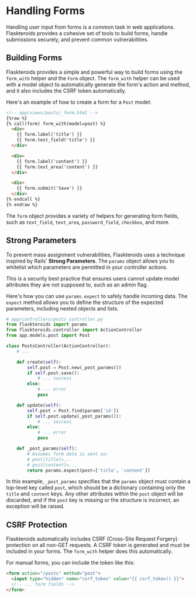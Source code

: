 # Handling Forms

Handling user input from forms is a common task in web applications. Flaskteroids provides a cohesive set of tools to build forms, handle submissions securely, and prevent common vulnerabilities.

## Building Forms

Flaskteroids provides a simple and powerful way to build forms using the `form_with` helper and the `Form` object. The `form_with` helper can be used with a model object to automatically generate the form's action and method, and it also includes the CSRF token automatically.

Here's an example of how to create a form for a `Post` model:

```html
<!-- app/views/posts/_form.html -->
{%raw %}
{% call(form) form_with(model=post) %}
  <div>
    {{ form.label('title') }}
    {{ form.text_field('title') }}
  </div>

  <div>
    {{ form.label('content') }}
    {{ form.text_area('content') }}
  </div>

  <div>
    {{ form.submit('Save') }}
  </div>
{% endcall %}
{% endraw %}
```

The `form` object provides a variety of helpers for generating form fields, such as `text_field`, `text_area`, `password_field`, `checkbox`, and more.

## Strong Parameters

To prevent mass assignment vulnerabilities, Flaskteroids uses a technique inspired by Rails' **Strong Parameters**. The `params` object allows you to whitelist which parameters are permitted in your controller actions.

This is a security best practice that ensures users cannot update model attributes they are not supposed to, such as an admin flag.

Here's how you can use `params.expect` to safely handle incoming data. The `expect` method allows you to define the structure of the expected parameters, including nested objects and lists.

```python
# app/controllers/posts_controller.py
from flaskteroids import params
from flaskteroids.controller import ActionController
from app.models.post import Post

class PostsController(ActionController):
    # ...

    def create(self):
        self.post = Post.new(_post_params())
        if self.post.save():
            # ... success
        else:
            # ... error
            pass

    def update(self):
        self.post = Post.find(params['id'])
        if self.post.update(_post_params()):
            # ... success
        else:
            # ... error
            pass

    def _post_params(self):
        # Assumes form data is sent as:
        # post[title]=...
        # post[content]=...
        return params.expect(post=['title', 'content'])

```

In this example, `_post_params` specifies that the `params` object must contain a top-level key called `post`, which should be a dictionary containing only the `title` and `content` keys. Any other attributes within the `post` object will be discarded, and if the `post` key is missing or the structure is incorrect, an exception will be raised.

## CSRF Protection

Flaskteroids automatically includes CSRF (Cross-Site Request Forgery) protection on all non-GET requests. A CSRF token is generated and must be included in your forms. The `form_with` helper does this automatically.

For manual forms, you can include the token like this:

```html
<form action="/posts" method="post">
  <input type="hidden" name="csrf_token" value="{{ csrf_token() }}">
  <!-- ... form fields -->
</form>
```
